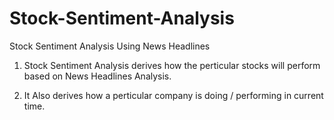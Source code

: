 # Stock-Sentiment-Analysis
Stock Sentiment Analysis Using News Headlines


1) Stock Sentiment Analysis derives how the perticular stocks will perform based on News Headlines Analysis.

2) It Also derives how a perticular company is doing / performing in current time.

